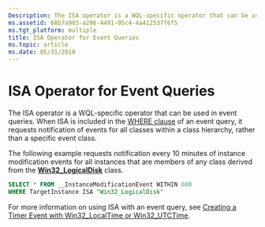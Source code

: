 ```yaml
---
Description: The ISA operator is a WQL-specific operator that can be used in event queries. When ISA is included in the WHERE clause of an event query, it requests notification of events for all classes within a class hierarchy, rather than a specific event class.
ms.assetid: 68b7a903-a206-4491-95c4-4a412537f6f5
ms.tgt_platform: multiple
title: ISA Operator for Event Queries
ms.topic: article
ms.date: 05/31/2018
---
```


# ISA Operator for Event Queries

The ISA operator is a WQL-specific operator that can be used in event queries. When ISA is included in the [WHERE clause](where-clause.md) of an event query, it requests notification of events for all classes within a class hierarchy, rather than a specific event class.

The following example requests notification every 10 minutes of instance modification events for all instances that are members of any class derived from the [**Win32\_LogicalDisk**](https://docs.microsoft.com/windows/desktop/CIMWin32Prov/win32-logicaldisk) class.


```sql
SELECT * FROM __InstanceModificationEvent WITHIN 600
WHERE TargetInstance ISA "Win32_LogicalDisk"
```



For more information on using ISA with an event query, see [Creating a Timer Event with Win32\_LocalTime or Win32\_UTCTime](https://TechNet.Microsoft.Com/sysinternals/aa389758.aspx).

 

 



